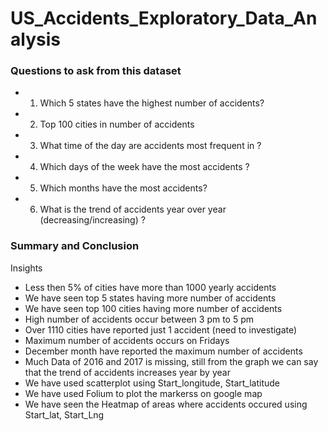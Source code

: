 # US_Accidents_Exploratory_Data_Analysis


### Questions to ask from this dataset
- 1) Which 5 states have the highest number of accidents?
- 2) Top 100 cities in number of accidents
- 3) What time of the day are accidents most frequent in ?
- 4) Which days of the week have the most accidents ?
- 5) Which months have the most accidents?
- 6) What is the trend of accidents year over year (decreasing/increasing) ?



### Summary and Conclusion
Insights
- Less then 5% of cities have more than 1000 yearly accidents
- We have seen top 5 states having more number of accidents
- We have seen top 100 cities having more number of accidents
- High number  of accidents occur between 3 pm to 5 pm
- Over 1110 cities have reported just 1 accident (need to investigate)
- Maximum number of accidents occurs on Fridays
- December month have reported the maximum number of accidents
- Much Data of 2016 and 2017 is missing, still from the graph we can say that the trend of accidents increases year by year
- We have used scatterplot using Start_longitude, Start_latitude
- We have used Folium to plot the markerss on google map
- We have seen the Heatmap  of areas where accidents occured using Start_lat, Start_Lng
